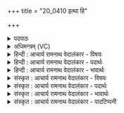 +++
title = "20_0410 इत्था हि"

+++
<details><summary>पदपाठः</summary>

इ꣣त्था꣢। हि। सो꣡मः꣢꣯। इत्। म꣡दः꣢꣯। ब्र꣡ह्म꣢꣯। च꣣का꣡र꣢। व꣡र्ध꣢꣯नम्। श꣡वि꣢꣯ष्ठ। व꣣ज्रिन्। ओ꣡ज꣢꣯सा। पृ꣣थिव्याः꣢। निः। श꣣शाः। अ꣡हि꣢꣯म्। अ꣡र्च꣢꣯न्। अ꣡नु꣢꣯। स्व꣣रा꣡ज्य꣢म्। स्व꣣। रा꣡ज्य꣢꣯म्। ४१०।
</details>

<details><summary>अधिमन्त्रम् (VC)</summary>

- इन्द्रः
- गोतमो राहूगणः
- पङ्क्तिः
- पञ्चमः
- ऐन्द्रं काण्डम्
</details>

<details><summary>हिन्दी : आचार्य रामनाथ वेदालंकार - विषयः</summary>

अगले मन्त्र में शरीर और राष्ट्रभूमि से शत्रु को बाहर निकाल देने का विषय है।
</details>

<details><summary>हिन्दी : आचार्य रामनाथ वेदालंकार - पदार्थः</summary>

पदार्थान्वय -  (इत्था हि) सचमुच (सोमः) ब्रह्मानन्दरस अथवा वीररस (इत्) निश्चय ही (मदः) हर्षकारी होता है, उससे (ब्रह्म) जीवात्मा वा राजा (वर्धनम्) उन्नति (चकार) करता है। उससे अनुप्राणित होकर हे (शविष्ठ) बलिष्ठ, (वज्रिन्) दुष्टताओं वा दुष्टों पर वज्र-प्रहार करनेवाले जीवात्मन् वा राजन् ! तू (स्वराज्यम्) स्वराज्य की (अनु अर्चन्) अनुकूल अर्चना करता हुआ (ओजसा) अपने बल द्वारा (पृथिव्याः) शरीर से अर्थात् शरीरवर्ती मन, बुद्धि, प्राण व इन्द्रियों से तथा राष्ट्रभूमि से (अहिम्) दुःसंकल्पादिरूप, पापरूप, रोगादिरूप, लुटेरे-चोर-ठग आदि रूप और शत्रुरूप असुर को (निःशशाः) बाहर निकाल दे ॥२॥ इस मन्त्र में श्लेषालङ्कार है ॥२॥
</details>

<details><summary>हिन्दी : आचार्य रामनाथ वेदालंकार - भावार्थः</summary>

भावार्थ -  शरीर में आत्मा और राष्ट्र में राजा ब्रह्मानन्द-रस और वीर-रस का पान कर शरीर और राष्ट्र के शत्रुओं को निःशेष करके वाणी के निर्घोष तथा दुन्दुभिघोष के साथ स्वराज्य की अर्चना करें ॥२॥
</details>

<details><summary>संस्कृत : आचार्य रामनाथ वेदालंकार - विषयः</summary>

अथ शरीराद् राष्ट्रभूमेश्च शत्रुं निस्सारयितुमाह।
</details>

<details><summary>संस्कृत : आचार्य रामनाथ वेदालंकार - पदार्थः</summary>

पदार्थान्वय -  (इत्था हि) सत्यमेव (सोमः२) ब्रह्मानन्दरसो वीररसो वा (इत्) निश्चयेन (मदः) हर्षकरो भवति, तेन (ब्रह्म३) जीवात्मा राजा वा। संहितायां दीर्घश्छान्दसः। (वर्धनम्) उन्नतिम् (चकार) करोति। तेन अनु प्राणितः सन् हे (शविष्ठ) बलिष्ठ, (वज्रिन्) दुष्टतासु दुष्टेषु वा वज्रप्रहर्तः इन्द्र जीवात्मन् राजन् वा ! त्वम् (स्वराज्यम्) आत्मराज्यम् (अनु अर्चन्) आनुकूल्येन सत्कुर्वन् (ओजसा) बलेन (पृथिव्याः) शरीरात्, शरीरवर्तिभ्यो मनोबुद्धिप्राणेन्द्रियेभ्यः इत्यर्थः, राष्ट्रभूमेश्च। पृ॑थि॒वी शरीर॑म्। अथ० ५।९।७ इति श्रुतेः पृथिवीति शरीरनाम। (अहिम्) दुःसंकल्पादिरूपं, पापरूपं, रोगादिरूपं, लुण्ठकतस्करवञ्चकादिरूपम्, शत्रुरूपं च असुरम् (निःशशाः४) निर्गमय। निस् पूर्वात् शश प्लुतगतौ धातोर्णिजर्थगर्भात् लेटि सिपि रूपम् ॥२॥ ५ अत्र श्लेषालङ्कारः ॥२॥
</details>

<details><summary>संस्कृत : आचार्य रामनाथ वेदालंकार - भावार्थः</summary>

भावार्थ -  शरीरे जीवात्मा राष्ट्रे च राजा ब्रह्मानन्दरसं वीररसं च पीत्वा शरीरस्य राष्ट्रस्य च शत्रून् निःशेष्य वाङ्निर्घोषेण दुन्दुभिघोषेण च स्वराज्यमर्चताम् ॥२॥
</details>

<details><summary>संस्कृत : आचार्य रामनाथ वेदालंकार - पादटिप्पनी</summary>

टिप्पनी -   १. ऋ० १।८०।१ ‘मदो’ इत्यत्र ‘मदे’ इति पाठः। २. माधवभरतस्वामिसायणाचार्याः ‘सोमे इत्’ इति विच्छिद्य व्याचख्युः। ‘अस्माभिस्तु सोमः इत्’ इति पदपाठोऽनुसृतः। ३. अत्रास्माभिः सामपदपाठोऽनुसृतः। ऋग्वेदीयपदपाठे तु अत्र ‘ब्रह्मा’ इति प्राप्यते। ४. शश प्लुतावित्यस्येदं रूपम् अन्तर्णीतण्यर्थञ्चात्र द्रष्टव्यम्। निर्गमय भूमौ पातयेत्यर्थः—इति वि०। तदेव भरतस्वामिनोऽभिप्रेतम्। ५. ऋग्भाष्ये दयानन्दर्षिर्ऋचमिमां ‘मनुष्याश्चक्रवर्तिराज्यस्य सामग्रीं विधाय पालनं कृत्वा विद्यासुखोन्नतिं कुर्युः’ इति विषये व्याख्यातवान्।
</details>